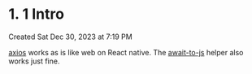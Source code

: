# 1. 1 Intro
Created Sat Dec 30, 2023 at 7:19 PM

[axios](https://www.npmjs.com/package/axios) works as is like web on React native.
The [await-to-js](https://www.npmjs.com/package/await-to-js) helper also works just fine.